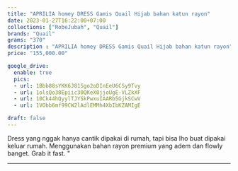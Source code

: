 ```yaml
---
title: "APRILIA homey DRESS Gamis Quail Hijab bahan katun rayon"
date: 2023-01-27T16:22:00+07:00
collections: ["RobeJubah", "Quail"]
brands: "Quail"
grams: "370"
description : "APRILIA homey DRESS Gamis Quail Hijab bahan katun rayon"
price: "155,000.00"

google_drive:
  enable: true
  pics:
  - url: 1Bbb88sYKK6J81Sgo2oDInEeU6CSy9Tvy
  - url: 1olsQo38Epiic30QKeX0jjoUgE-VLZkXF
  - url: 10Ck44hQyylTJYSkPwxuIAARb5GjkSCwV
  - url: 1VObb6mf99CW2lAdlEMMh4XbIbKZAMIgE

draft: false
---
```


Dress yang nggak hanya cantik dipakai di rumah, tapi bisa lho buat dipakai keluar rumah. Menggunakan bahan rayon premium yang adem dan flowly banget. Grab it fast.          "

----------    
 
